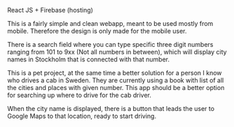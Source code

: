 React JS + Firebase (hosting)

This is a fairly simple and clean webapp, meant to be used mostly from mobile. Therefore the design is only made for the mobile user.

There is a search field where you can type specific three digit numbers ranging from 101 to 9xx (Not all numbers in between), which will display city names in Stockholm that is connected with that number.

This is a pet project, at the same time a better solution for a person I know who drives a cab in Sweden. They are currently using a book with list of all the cities and places with given number.
This app should be a better option for searching up where to drive for the cab driver. 

When the city name is displayed, there is a button that leads the user to Google Maps to that location, ready to start driving.